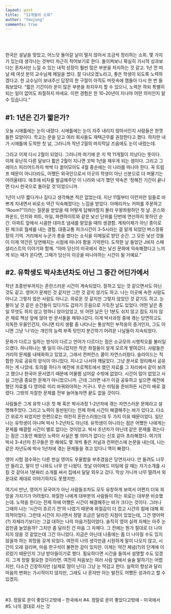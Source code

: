 ```yaml
---
layout: post
title:  "11개월의 소회"
author: "Yoojung"
comments: true
---
```

<br>
<br>

한국은 설날을 맞았고, 어느덧 돌아갈 날이 멀지 않아서 조금씩 정리하는 소회. 몇 가지가 있는데 생각나는 것부터 차근히 적어보기로 한다. 돌이켜보니 확실히 가시적 성과보다는 혼자서만 느낄 수 있는 내적 성장이 훨씬 많은 부분을 차지하는 것 같고. 1년 전 떠날 때 여섯 분의 교수님께 메일을 썼다. 잘 다녀오겠노라고, 좋은 학생이 되도록 노력하겠다고. 한 교수님이 보내주신 답장의 한 구절이 아직도 머릿속에 맴돌아 다시 한 번 들춰보았다. “짧은 기간이라 운이 많은 부분을 좌지우지 할 수 있으니, 노력은 하되 특별히 되는 일이 없어도 좌절하지 마세요. 이런 경험은 한 10-20년이 지나야 어떤 의미인지 알 수 있습니다.” 


## #1: 1년은 긴가 짧은가?

오늘 시애틀에는 눈이 내렸다. 시애틀에는 눈이 자주 내리지 않아서인지 사람들은 한껏 들뜬 모양이다. 학교는 문을 닫고 여러 회사들도 재택근무를 권장한다고 했다. 하지만 내가 시애틀에 도착한 첫 날, 그러니까 작년 2월의 마지막날 즈음에도 눈이 내렸는데. 

그리고 이제 다시 2월이 되었다. 그러니까 여기에 온 지 딱 11개월이 지났다는 뜻이다. 이제 유난히 다른 달보다 짧은 2월이 지나면 꼬박 1년을 채우게 되는 셈이다. 그리고 그레이스 피리어드까지 싹싹 다 끌어모아도 4월 중순에는 이 나라를 떠나야 한다. 꼭 트럼프 때문이 아니더라도, 어쨌든 외국인으로서 이곳의 학생이 아닌 신분으로 더 머물기는 어려울테다. 애초에 비자를 발급해주던 이 나라와 내가 했던 약속은 ‘정해진 기간이 끝나면 다시 한국으로 돌아갈 것’이었으니까. 

1년이 너무 짧다거나 길다고 생각해본 적은 없었는데. 지난 11월부터 이런저런 일들로 바쁘게 지내면서 비로소 약간 익숙해졌다는 느낌을 받았다. 아메리카노 커피를 주문하고 “Room?”이라는 질문을 받았을 때 어떻게 답해야할지 몰라 우왕좌왕하던 첫 날. 온스와 파운드, 인치와 피트, 마일, 파렌하이트와 같은 낯선 단위를 단번에 연산하지 못하던 순간. 아파트 앞에서 시큼한 대마초 냄새를 맡았을 때의 생경함. 계좌이체가 아닌 종이로 된 체크로 월세를 내는 경험. 대중교통 피크시간이 3-5시라는 걸 알게 되었던 버스정류장의 기억. 거리에서 누군가 총을 쐈다는 소식을 이메일로 받던 순간. 그 모든 낯선 것들이 이제 약간은 당연해지는 시점에 떠나야 함을 기억한다. 도착한 날 들었던 J비자 스페셜리스트의 이야기와 함께. “아마 당신이 미국에서 겪는 낯선 문화에 익숙해졌다고 느끼게 되는 때가 온다면, 그때가 당신이 이곳을 떠나야하는 시간이 될 거예요.” 



## #2. 유학생도 박사초년차도 아닌 그 중간 어딘가에서

작년 초중반부까지는 혼란스러운 시간이 계속되었다. 잘하고 있는 것 같으면서도 아닌 것도 같고. 영어가 문제인 것 같지만 그런 것 같지 않기도 하고. 나는 이곳에 속한 사람도 아니고 그렇지 않은 사람도 아니고. 외로운 것 같지만 그렇지 않았던 것 같기도 하고. 눈물이 날 것 같은 순간들이 있다가도 갑자기 웃음으로 가득찬 날도 있었다. 어떤 날은 종일 무엇도 하지 않고 멍하니 앉아있었고, 또 어떤 날은 단 1분도 쉬지 않고 잠도 자지 않은 채로 책상 앞에 앉아 빈 문서들을 채워나갔다. 이게 박사과정 중에 겪는 당연하고도 지독한 우울인건지, 아니면 타지 생활 중 나타나는 통상적인 부적응의 증거인지, 그도 아니면 그냥 ‘나’라는 개인의 능력 부족 탓인지 분간하기 어려운 나날들이 지속되었다.

문화가 다르고 일하는 방식이 다르고 언어가 다르다는 점은 소규모의 시행착오를 불러일으켰다. 하나하나는 별 일이 아니었지만 작은 좌절들이 알게 모르게 쌓여갔다. 사람들은 거리의 문제를 내재화하고 있었고, 그래서 컨퍼런스 콜이 자연스러웠다. 슬라이드는 적합한 자료 공유의 양식이 아니었다. 지나고 나서야 깨달았다. 그냥 문서로 정리해서 공유하는 게 나았네. 토의를 하다가 예전에 프로젝트에서 했던 자료를 그 자리에서 같이 보려고 했으나 한국어 문서였기 때문에 어물쩡 넘어갈 수밖에 없었다. 시간이 많이 없었고 사실 그만큼 중요한 문제가 아니었으니까. 근데 그러면 내가 이걸 공유하고 싶으면 예전에 했던 자료를 다 영어로 미리 바꿔와야하는 거구나. 무슨 미팅을 준비하든 시간이 배로 걸렸다. 그밖의 자잘한 문제를 전부 늘어놓자면 끝도 없을 것이다. 

사람들은 그게 유학 나온 첫 해 혹은 박사과정 1-2년차에 겪는 자연스러운 문제라고 설명해주었다. 그리고 노력이 동반된다는 전제 하에 시간이 해결해주는 바가 있다고. 다소간 위로가 되었지만 한편으로는 여전히 혼란스러웠는데 두 가지 이유 때문이었다. 일단 나는 유학생이 아니며 박사 1-2년차도 아닌데. 유학생이 아니라는 점은 어쨌든 나에게는 문제를 해결할 시간이 별로 없다는 것이었고. 박사 초년차가 아닌데 같은 문제를 겪는다는 점은 그동안 해왔던 노력이 사실은 별 의미가 없다는 신호 같아 초라해졌다. 여기의 박사 3-4년차 친구들은 한 해에도 몇 개씩 좋은 저널과 컨퍼런스에 논문을 내는데, 나는 같은 차년도에 박사 1년차에 겪는 문제들을 겪고 있다니 맥이 빠졌다. 

영어 시험 점수와는 다른 현실 영어도 우울함을 부추겼음은 당연지사다. 안 들려도 너무 안 들리고, 말이 안 나와도 너무 안 나왔다. 첫날 아이메드 미팅에 갈 때는 자기소개를 시킬 것 같아서 1분짜리 소개를 써서 집에서 달달 외우고 갔다. 막상 가니까 너무 떨려서 외운대로 제대로 이야기하지도 못했지만. 

여기서 만난, 영어가 모국어가 아닌 사람들조차도 모두 유창하게 보여서 어쩐지 더욱 희망을 가지기가 어려웠다. 좌절한 나에게 대부분의 사람들이 하는 위로는 대부분 비슷했는데. 노력을 한다는 전제 하에 어쨌든 시간이 해결해주는 바가 크다는 것이다. 그러나 그때의 나는 ‘시간이 흐르기 전’의 나였기 때문에 좌절감이 더 컸고 시간의 힘에 대해 회의적이었다. 그런데 시간이 지나면서 정말 조금은 달라진 지점이 있었는데, 그건 영어력(?) 자체라기보다는 그걸 대하는 나의 마음가짐이었다. 솔직히 영어 실력 자체는 아주 눈꼽만큼 늘었을까? 그치만 좀 달라진 건 마음 그 자체다. 그 전에는 뭔가 절대로 더 나아지지 않을 것 같았는데 그건 아니었다. 지금은 아닌데 나중에는 좀 더 나아질 수도 있지 않을까 하는 희망을 갖게 되었다. 여전히 나의 생각만큼 시원하게 말이 나오지 않고, 시간이 오래 걸리며, 마음 한구석이 불편한 감이 있지만. 이제는 약간 체념(?)의 단계에 이르렀기 때문인지 그냥 받아들이기로 했다. 필요하다면 시간을 들여서 설명할 수도 있겠지. 그게 정말 필요한 것이라면. 여전히 처음보는 여러 사람 앞에서 술술 말하기는 어렵지만, 다소간 긴장하지만 (실제로 땀이 난다) 그냥 눈 딱감고 한다. 실력의 향상과 달리 마음의 변화는 가시적이지 않지만, 그래도 나 혼자만 아는 발전도 어쨌든 성과라고 할 수 있겠지. 

<br>

#3. 정말로 운이 좋았다고밖에 - 한국에서
#4. 정말로 운이 좋았다고밖에 - 미국에서
#5. 나의 결대로 사는 것

<br>
